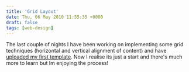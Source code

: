 ```yaml
---
title: 'Grid Layout'
date: Thu, 06 May 2010 11:55:35 +0000
draft: false
tags: [web-design]
---
```


The last couple of nights I have been working on implementing some grid techniques (horizontal and vertical alignment of content) and have [uploaded my first template](http://www.big-andy.co.uk/ideas/grid960.php). Now I realise its just a start and there's much more to learn but Im enjoying the process!